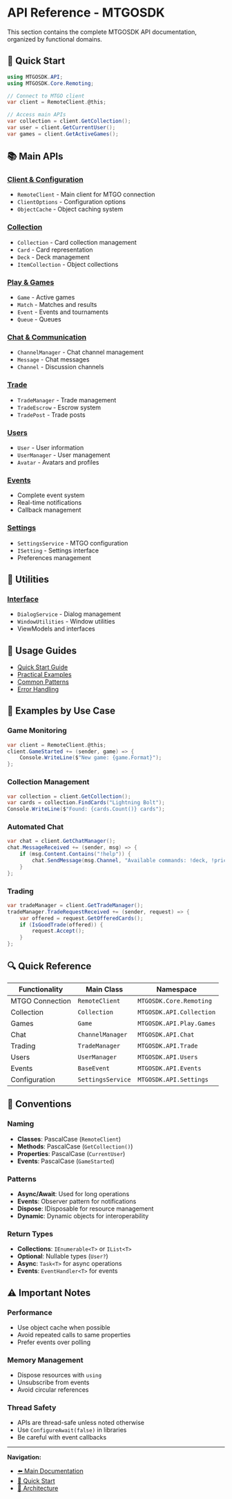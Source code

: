 # API Reference - MTGOSDK

This section contains the complete MTGOSDK API documentation, organized by functional domains.

## 🚀 Quick Start

```csharp
using MTGOSDK.API;
using MTGOSDK.Core.Remoting;

// Connect to MTGO client
var client = RemoteClient.@this;

// Access main APIs
var collection = client.GetCollection();
var user = client.GetCurrentUser();
var games = client.GetActiveGames();
```

## 📚 Main APIs

### [Client & Configuration](client.md)
- `RemoteClient` - Main client for MTGO connection
- `ClientOptions` - Configuration options
- `ObjectCache` - Object caching system

### [Collection](collection/README.md)
- `Collection` - Card collection management
- `Card` - Card representation
- `Deck` - Deck management
- `ItemCollection` - Object collections

### [Play & Games](play/README.md)
- `Game` - Active games
- `Match` - Matches and results
- `Event` - Events and tournaments
- `Queue` - Queues

### [Chat & Communication](chat/README.md)
- `ChannelManager` - Chat channel management
- `Message` - Chat messages
- `Channel` - Discussion channels

### [Trade](trade/README.md)
- `TradeManager` - Trade management
- `TradeEscrow` - Escrow system
- `TradePost` - Trade posts

### [Users](users/README.md)
- `User` - User information
- `UserManager` - User management
- `Avatar` - Avatars and profiles

### [Events](events/README.md)
- Complete event system
- Real-time notifications
- Callback management

### [Settings](settings/README.md)
- `SettingsService` - MTGO configuration
- `ISetting` - Settings interface
- Preferences management

## 🔧 Utilities

### [Interface](interface/README.md)
- `DialogService` - Dialog management
- `WindowUtilities` - Window utilities
- ViewModels and interfaces

## 📖 Usage Guides

- [Quick Start Guide](../guides/quick-start.md)
- [Practical Examples](../examples/README.md)
- [Common Patterns](patterns.md)
- [Error Handling](error-handling.md)

## 🎯 Examples by Use Case

### Game Monitoring
```csharp
var client = RemoteClient.@this;
client.GameStarted += (sender, game) => {
    Console.WriteLine($"New game: {game.Format}");
};
```

### Collection Management
```csharp
var collection = client.GetCollection();
var cards = collection.FindCards("Lightning Bolt");
Console.WriteLine($"Found: {cards.Count()} cards");
```

### Automated Chat
```csharp
var chat = client.GetChatManager();
chat.MessageReceived += (sender, msg) => {
    if (msg.Content.Contains("!help")) {
        chat.SendMessage(msg.Channel, "Available commands: !deck, !price");
    }
};
```

### Trading
```csharp
var tradeManager = client.GetTradeManager();
tradeManager.TradeRequestReceived += (sender, request) => {
    var offered = request.GetOfferedCards();
    if (IsGoodTrade(offered)) {
        request.Accept();
    }
};
```

## 🔍 Quick Reference

| Functionality | Main Class | Namespace |
|---------------|------------|-----------|
| MTGO Connection | `RemoteClient` | `MTGOSDK.Core.Remoting` |
| Collection | `Collection` | `MTGOSDK.API.Collection` |
| Games | `Game` | `MTGOSDK.API.Play.Games` |
| Chat | `ChannelManager` | `MTGOSDK.API.Chat` |
| Trading | `TradeManager` | `MTGOSDK.API.Trade` |
| Users | `UserManager` | `MTGOSDK.API.Users` |
| Events | `BaseEvent` | `MTGOSDK.API.Events` |
| Configuration | `SettingsService` | `MTGOSDK.API.Settings` |

## 📝 Conventions

### Naming
- **Classes**: PascalCase (`RemoteClient`)
- **Methods**: PascalCase (`GetCollection()`)
- **Properties**: PascalCase (`CurrentUser`)
- **Events**: PascalCase (`GameStarted`)

### Patterns
- **Async/Await**: Used for long operations
- **Events**: Observer pattern for notifications
- **Dispose**: IDisposable for resource management
- **Dynamic**: Dynamic objects for interoperability

### Return Types
- **Collections**: `IEnumerable<T>` or `IList<T>`
- **Optional**: Nullable types (`User?`)
- **Async**: `Task<T>` for async operations
- **Events**: `EventHandler<T>` for events

## ⚠️ Important Notes

### Performance
- Use object cache when possible
- Avoid repeated calls to same properties
- Prefer events over polling

### Memory Management
- Dispose resources with `using`
- Unsubscribe from events
- Avoid circular references

### Thread Safety
- APIs are thread-safe unless noted otherwise
- Use `ConfigureAwait(false)` in libraries
- Be careful with event callbacks

---

**Navigation:**
- [⬅️ Main Documentation](../README.md)
- [🚀 Quick Start](../guides/quick-start.md)
- [📖 Architecture](../architecture/overview.md)